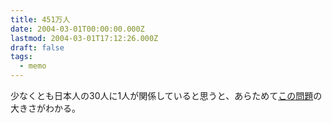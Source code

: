 ```yaml
---
title: 451万人
date: 2004-03-01T00:00:00.000Z
lastmod: 2004-03-01T17:12:26.000Z
draft: false
tags:
  - memo
---
```


少なくとも日本人の30人に1人が関係していると思うと、あらためて[この問題](http://itpro.nikkeibp.co.jp/free/NC/NEWS/20040227/140662/)の大きさがわかる。
